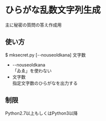 # ひらがな乱数文字列生成
主に秘密の質問の答え作成用

## 使い方
$ mksecret.py [--nouseoldkana] 文字数
* --nouseoldkana<br />
「ゐゑ」を使わない
* 文字数<br />
指定文字数のひらがなを出力する

## 制限
Python2.7以上もしくはPython3以降
